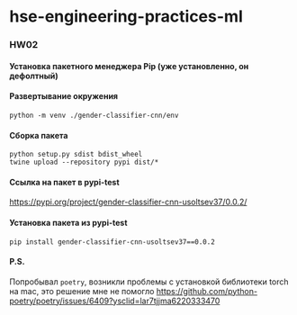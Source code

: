 # hse-engineering-practices-ml

### HW02

#### Установка пакетного менеджера Pip (уже установленно, он дефолтный)

#### Развертывание окружения
```
python -m venv ./gender-classifier-cnn/env
```
#### Сборка пакета
```
python setup.py sdist bdist_wheel
twine upload --repository pypi dist/*
```
#### Ссылка на пакет в pypi-test

https://pypi.org/project/gender-classifier-cnn-usoltsev37/0.0.2/

#### Установка пакета из pypi-test
```
pip install gender-classifier-cnn-usoltsev37==0.0.2
```
#### P.S. 
Попробывал ```poetry```, возникли проблемы с установкой библиотеки torch на mac, это решение мне не помогло https://github.com/python-poetry/poetry/issues/6409?ysclid=lar7tjjma6220333470